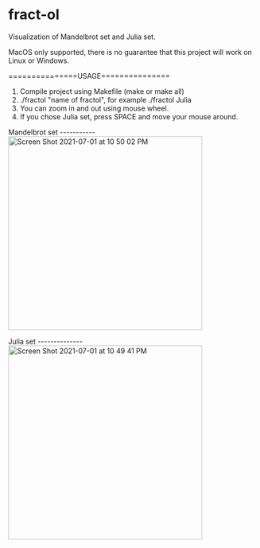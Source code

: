 # fract-ol
Visualization of Mandelbrot set and Julia set.

MacOS only supported, there is no guarantee that
this project will work on Linux or Windows.

===============USAGE===============
1. Compile project using Makefile (make or make all)
2. ./fractol "name of fractol", for example ./fractol Julia
3. You can zoom in and out using mouse wheel.
4. If you chose Julia set, press SPACE and move your mouse around.

Mandelbrot set -----------
<img width="390" alt="Screen Shot 2021-07-01 at 10 50 02 PM" src="https://user-images.githubusercontent.com/83520969/124181891-cc3b1e80-dabe-11eb-97d2-276757d39ead.png">

Julia set --------------
<img width="390" alt="Screen Shot 2021-07-01 at 10 49 41 PM" src="https://user-images.githubusercontent.com/83520969/124181904-cfcea580-dabe-11eb-8c2a-821fa534a812.png">

